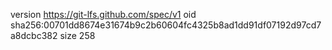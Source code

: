 version https://git-lfs.github.com/spec/v1
oid sha256:00701dd8674e31674b9c2b60604fc4325b8ad1dd91df07192d97cd7a8dcbc382
size 258
